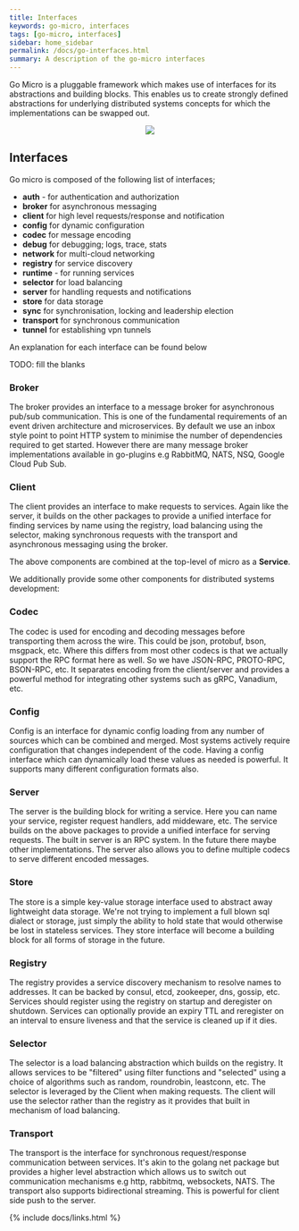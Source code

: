```yaml
---
title: Interfaces
keywords: go-micro, interfaces
tags: [go-micro, interfaces]
sidebar: home_sidebar
permalink: /docs/go-interfaces.html
summary: A description of the go-micro interfaces
---
```


Go Micro is a pluggable framework which makes use of interfaces for its abstractions and building blocks. This enables 
us to create strongly defined abstractions for underlying distributed systems concepts for which the implementations 
can be swapped out.

<p align="center">
  <img src="images/go-micro.svg" />
</p>


## Interfaces

Go micro is composed of the following list of interfaces;

- **auth** - for authentication and authorization
- **broker** for asynchronous messaging
- **client** for high level requests/response and notification
- **config** for dynamic configuration
- **codec** for message encoding
- **debug** for debugging; logs, trace, stats
- **network** for multi-cloud networking
- **registry** for service discovery
- **runtime** - for running services
- **selector** for load balancing
- **server** for handling requests and notifications
- **store** for data storage
- **sync** for synchronisation, locking and leadership election
- **transport** for synchronous communication
- **tunnel** for establishing vpn tunnels

An explanation for each interface can be found below

TODO: fill the blanks

### Broker

The broker provides an interface to a message broker for asynchronous pub/sub communication. This is one of the fundamental requirements of an event 
driven architecture and microservices. By default we use an inbox style point to point HTTP system to minimise the number of dependencies required 
to get started. However there are many message broker implementations available in go-plugins e.g RabbitMQ, NATS, NSQ, Google Cloud Pub Sub.

### Client

The client provides an interface to make requests to services. Again like the server, it builds on the other packages to provide a unified interface 
for finding services by name using the registry, load balancing using the selector, making synchronous requests with the transport and asynchronous 
messaging using the broker. 

The  above components are combined at the top-level of micro as a **Service**.

We additionally provide some other components for distributed systems development:

### Codec

The codec is used for encoding and decoding messages before transporting them across the wire. This could be json, protobuf, bson, msgpack, etc. 
Where this differs from most other codecs is that we actually support the RPC format here as well. So we have JSON-RPC, PROTO-RPC, BSON-RPC, etc. 
It separates encoding from the client/server and provides a powerful method for integrating other systems such as gRPC, Vanadium, etc.

### Config

Config is an interface for dynamic config loading from any number of sources which can be combined and merged. Most systems actively require configuration 
that changes independent of the code. Having a config interface which can dynamically load these values as needed is powerful. It supports 
many different configuration formats also.

### Server

The server is the building block for writing a service. Here you can name your service, register request handlers, add middeware, etc. The service 
builds on the above packages to provide a unified interface for serving requests. The built in server is an RPC system. In the future there maybe 
other implementations. The server also allows you to define multiple codecs to serve different encoded messages.

### Store

The store is a simple key-value storage interface used to abstract away lightweight data storage. We're not trying to implement a full blown sql dialect 
or storage, just simply the ability to hold state that would otherwise be lost in stateless services. They store interface will become a building block 
for all forms of storage in the future.

### Registry

The registry provides a service discovery mechanism to resolve names to addresses. It can be backed by consul, etcd, zookeeper, dns, gossip, etc. 
Services should register using the registry on startup and deregister on shutdown. Services can optionally provide an expiry TTL and reregister 
on an interval to ensure liveness and that the service is cleaned up if it dies.

### Selector

The selector is a load balancing abstraction which builds on the registry. It allows services to be "filtered" using filter functions and "selected" 
using a choice of algorithms such as random, roundrobin, leastconn, etc. The selector is leveraged by the Client when making requests. The client 
will use the selector rather than the registry as it provides that built in mechanism of load balancing. 

### Transport

The transport is the interface for synchronous request/response communication between services. It's akin to the golang net package but provides 
a higher level abstraction which allows us to switch out communication mechanisms e.g http, rabbitmq, websockets, NATS. The transport also 
supports bidirectional streaming. This is powerful for client side push to the server.


{% include docs/links.html %}
